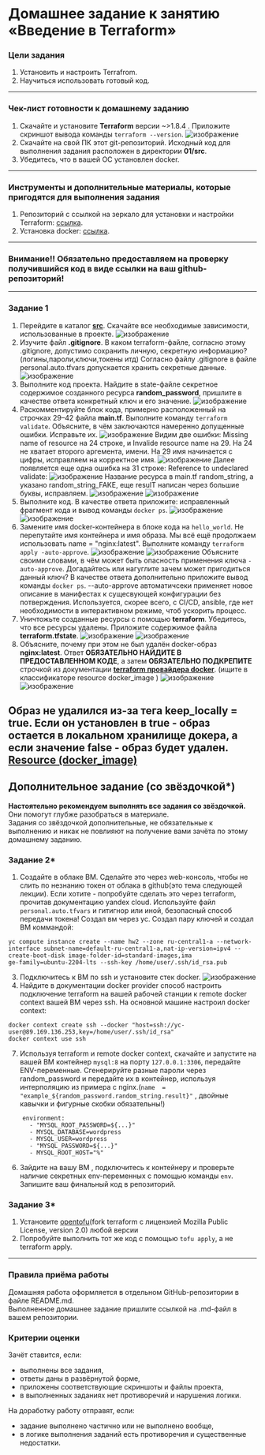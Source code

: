 # Домашнее задание к занятию «Введение в Terraform»

### Цели задания

1. Установить и настроить Terrafrom.
2. Научиться использовать готовый код.

------

### Чек-лист готовности к домашнему заданию

1. Скачайте и установите **Terraform** версии ~>1.8.4 . Приложите скриншот вывода команды ```terraform --version```.
   ![изображение](https://github.com/stepynin-georgy/ter-hw1/blob/main/img/Screenshot_35.png)
3. Скачайте на свой ПК этот git-репозиторий. Исходный код для выполнения задания расположен в директории **01/src**.
4. Убедитесь, что в вашей ОС установлен docker.

------

### Инструменты и дополнительные материалы, которые пригодятся для выполнения задания

1. Репозиторий с ссылкой на зеркало для установки и настройки Terraform: [ссылка](https://github.com/netology-code/devops-materials).
2. Установка docker: [ссылка](https://docs.docker.com/engine/install/ubuntu/). 
------
### Внимание!! Обязательно предоставляем на проверку получившийся код в виде ссылки на ваш github-репозиторий!
------

### Задание 1

1. Перейдите в каталог [**src**](https://github.com/netology-code/ter-homeworks/tree/main/01/src). Скачайте все необходимые зависимости, использованные в проекте.
   ![изображение](https://github.com/stepynin-georgy/ter-hw1/blob/main/img/Screenshot_32.png)
2. Изучите файл **.gitignore**. В каком terraform-файле, согласно этому .gitignore, допустимо сохранить личную, секретную информацию?(логины,пароли,ключи,токены итд)
   Согласно файлу .gitignore в файле personal.auto.tfvars допускается хранить секретные данные.
   ![изображение](https://github.com/stepynin-georgy/ter-hw1/blob/main/img/Screenshot_37.png)
4. Выполните код проекта. Найдите  в state-файле секретное содержимое созданного ресурса **random_password**, пришлите в качестве ответа конкретный ключ и его значение.
   ![изображение](https://github.com/stepynin-georgy/ter-hw1/blob/main/img/Screenshot_40.png)
6. Раскомментируйте блок кода, примерно расположенный на строчках 29–42 файла **main.tf**.
Выполните команду ```terraform validate```. Объясните, в чём заключаются намеренно допущенные ошибки. Исправьте их.
![изображение](https://github.com/stepynin-georgy/ter-hw1/blob/main/img/Screenshot_41.png)
Видим две ошибки: Missing name of resource на 24 строке, и Invalide resource name на 29.
На 24 не хватает второго аргемента, имени. На 29 имя начинается с цифры, исправляем на корректное имя.
![изображение](https://github.com/stepynin-georgy/ter-hw1/blob/main/img/Screenshot_42.png)
Далее появляется еще одна ошибка на 31 строке: Reference to undeclared validate:
![изображение](https://github.com/stepynin-georgy/ter-hw1/blob/main/img/Screenshot_43.png)
Название ресурса в main.tf random_string, а указано random_string_FAKE, еще resulT написан через большие буквы, исправляем.
![изображение](https://github.com/stepynin-georgy/ter-hw1/blob/main/img/Screenshot_43.png)
![изображение](https://github.com/stepynin-georgy/ter-hw1/blob/main/img/Screenshot_45.png)
8. Выполните код. В качестве ответа приложите: исправленный фрагмент кода и вывод команды ```docker ps```.
   ![изображение](https://github.com/stepynin-georgy/ter-hw1/blob/main/img/Screenshot_46.png)
   ![изображение](https://github.com/stepynin-georgy/ter-hw1/blob/main/img/Screenshot_47.png)
10. Замените имя docker-контейнера в блоке кода на ```hello_world```. Не перепутайте имя контейнера и имя образа. Мы всё ещё продолжаем использовать name = "nginx:latest". Выполните команду ```terraform apply -auto-approve```.
   ![изображение](https://github.com/stepynin-georgy/ter-hw1/blob/main/img/Screenshot_48.png)
   ![изображение](https://github.com/stepynin-georgy/ter-hw1/blob/main/img/Screenshot_49.png)
Объясните своими словами, в чём может быть опасность применения ключа  ```-auto-approve```. Догадайтесь или нагуглите зачем может пригодиться данный ключ? В качестве ответа дополнительно приложите вывод команды ```docker ps```.
--auto-approve автоматичсеки применяет новое описание в манифестах к сущесвующей конфигурации без потверждения. Используется, скорее всего, с CI/CD, ansible, где нет необходимости в интерактивном режиме, чтоб ускорить процесс.
12. Уничтожьте созданные ресурсы с помощью **terraform**. Убедитесь, что все ресурсы удалены. Приложите содержимое файла **terraform.tfstate**.
    ![изображение](https://github.com/stepynin-georgy/ter-hw1/blob/main/img/Screenshot_50.png)
    ![изображение](https://github.com/stepynin-georgy/ter-hw1/blob/main/img/Screenshot_51.png)
14. Объясните, почему при этом не был удалён docker-образ **nginx:latest**. Ответ **ОБЯЗАТЕЛЬНО НАЙДИТЕ В ПРЕДОСТАВЛЕННОМ КОДЕ**, а затем **ОБЯЗАТЕЛЬНО ПОДКРЕПИТЕ** строчкой из документации [**terraform провайдера docker**](https://docs.comcloud.xyz/providers/kreuzwerker/docker/latest/docs).  (ищите в классификаторе resource docker_image )
    ![изображение](https://github.com/stepynin-georgy/ter-hw1/blob/main/img/Screenshot_52.png)
    ![изображение](https://github.com/stepynin-georgy/ter-hw1/blob/main/img/Screenshot_53.png)

Образ не удалился из-за тега keep_locally = true. Если он установлен в true - образ остается в локальном хранилище докера, а если значение false - образ будет удален.
[Resource (docker_image)](https://docs.comcloud.xyz/providers/kreuzwerker/docker/latest/docs/resources/image)
------

## Дополнительное задание (со звёздочкой*)

**Настоятельно рекомендуем выполнять все задания со звёздочкой.** Они помогут глубже разобраться в материале.   
Задания со звёздочкой дополнительные, не обязательные к выполнению и никак не повлияют на получение вами зачёта по этому домашнему заданию. 

### Задание 2*

1. Создайте в облаке ВМ. Сделайте это через web-консоль, чтобы не слить по незнанию токен от облака в github(это тема следующей лекции). Если хотите - попробуйте сделать это через terraform, прочитав документацию yandex cloud. Используйте файл ```personal.auto.tfvars``` и гитигнор или иной, безопасный способ передачи токена!
   Создал вм через yc. Создал пару ключей и создал ВМ коммандой:
```
yc compute instance create --name hw2 --zone ru-central1-a --network-interface subnet-name=default-ru-central1-a,nat-ip-version=ipv4 --create-boot-disk image-folder-id=standard-images,ima
ge-family=ubuntu-2204-lts --ssh-key /home/user/.ssh/id_rsa.pub
```
3. Подключитесь к ВМ по ssh и установите стек docker.
    ![изображение](https://github.com/stepynin-georgy/ter-hw1/blob/main/img/Screenshot_57.png)
5. Найдите в документации docker provider способ настроить подключение terraform на вашей рабочей станции к remote docker context вашей ВМ через ssh.
   На основной машине настроил docker context:
```
docker context create ssh --docker "host=ssh://yc-user@89.169.136.253,key=/home/user/.ssh/id_rsa"
docker context use ssh
```
7. Используя terraform и  remote docker context, скачайте и запустите на вашей ВМ контейнер ```mysql:8``` на порту ```127.0.0.1:3306```, передайте ENV-переменные. Сгенерируйте разные пароли через random_password и передайте их в контейнер, используя интерполяцию из примера с nginx.(```name  = "example_${random_password.random_string.result}"```  , двойные кавычки и фигурные скобки обязательны!) 
```
    environment:
      - "MYSQL_ROOT_PASSWORD=${...}"
      - MYSQL_DATABASE=wordpress
      - MYSQL_USER=wordpress
      - "MYSQL_PASSWORD=${...}"
      - MYSQL_ROOT_HOST="%"
```

6. Зайдите на вашу ВМ , подключитесь к контейнеру и проверьте наличие секретных env-переменных с помощью команды ```env```. Запишите ваш финальный код в репозиторий.

### Задание 3*
1. Установите [opentofu](https://opentofu.org/)(fork terraform с лицензией Mozilla Public License, version 2.0) любой версии
2. Попробуйте выполнить тот же код с помощью ```tofu apply```, а не terraform apply.
------

### Правила приёма работы

Домашняя работа оформляется в отдельном GitHub-репозитории в файле README.md.   
Выполненное домашнее задание пришлите ссылкой на .md-файл в вашем репозитории.

### Критерии оценки

Зачёт ставится, если:

* выполнены все задания,
* ответы даны в развёрнутой форме,
* приложены соответствующие скриншоты и файлы проекта,
* в выполненных заданиях нет противоречий и нарушения логики.

На доработку работу отправят, если:

* задание выполнено частично или не выполнено вообще,
* в логике выполнения заданий есть противоречия и существенные недостатки. 
